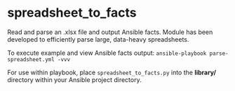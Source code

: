# spreadsheet_to_facts

Read and parse an .xlsx file and output Ansible facts.
Module has been developed to efficiently parse large, data-heavy spreadsheets.

To execute example and view Ansible facts output:
`ansible-playbook parse-spreadsheet.yml -vvv`

For use within playbook, place `spreadsheet_to_facts.py` into the **library/** directory within your Ansible project directory.
